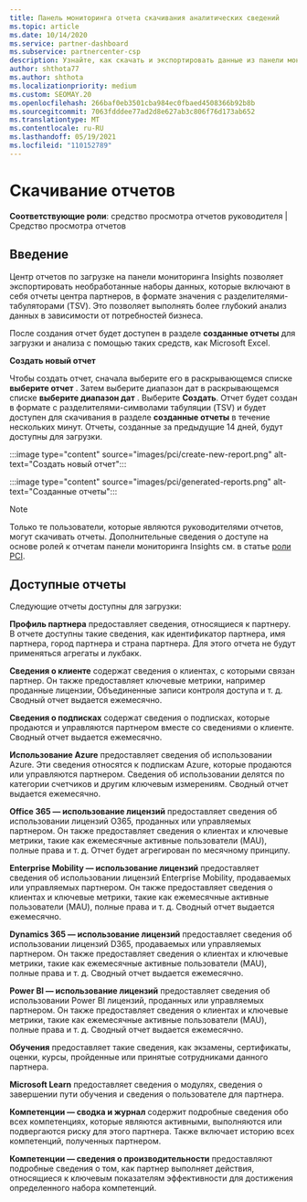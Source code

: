 ```yaml
---
title: Панель мониторинга отчета скачивания аналитических сведений
ms.topic: article
ms.date: 10/14/2020
ms.service: partner-dashboard
ms.subservice: partnercenter-csp
description: Узнайте, как скачать и экспортировать данные из панели мониторинга единой системы управления отчетами центра партнеров и из отчетов центра партнеров.
author: shthota77
ms.author: shthota
ms.localizationpriority: medium
ms.custom: SEOMAY.20
ms.openlocfilehash: 266baf0eb3501cba984ec0fbaed4508366b92b8b
ms.sourcegitcommit: 7063fdddee77ad2d8e627ab3c806f76d173ab652
ms.translationtype: MT
ms.contentlocale: ru-RU
ms.lasthandoff: 05/19/2021
ms.locfileid: "110152789"
---
```

# <a name="download-reports"></a>Скачивание отчетов

**Соответствующие роли**: средство просмотра отчетов руководителя | Средство просмотра отчетов

## <a name="introduction"></a>Введение

Центр отчетов по загрузке на панели мониторинга Insights позволяет экспортировать необработанные наборы данных, которые включают в себя отчеты центра партнеров, в формате значения с разделителями-табуляторами (TSV). Это позволяет выполнять более глубокий анализ данных в зависимости от потребностей бизнеса.

После создания отчет будет доступен в разделе **созданные отчеты** для загрузки и анализа с помощью таких средств, как Microsoft Excel.

**Создать новый отчет**

Чтобы создать отчет, сначала выберите его в раскрывающемся списке **выберите отчет** . Затем выберите диапазон дат в раскрывающемся списке **выберите диапазон дат** . Выберите **Создать**. Отчет будет создан в формате с разделителями-символами табуляции (TSV) и будет доступен для скачивания в разделе **созданные отчеты** в течение нескольких минут. Отчеты, созданные за предыдущие 14 дней, будут доступны для загрузки.

:::image type="content" source="images/pci/create-new-report.png" alt-text="Создать новый отчет":::

:::image type="content" source="images/pci/generated-reports.png" alt-text="Созданные отчеты":::

>[!NOTE] 
>Только те пользователи, которые являются руководителями отчетов, могут скачивать отчеты. Дополнительные сведения о доступе на основе ролей к отчетам панели мониторинга Insights см. в статье [роли PCI](pci-roles.md). 

## <a name="available-reports"></a>Доступные отчеты

Следующие отчеты доступны для загрузки:

**Профиль партнера** предоставляет сведения, относящиеся к партнеру. В отчете доступны такие сведения, как идентификатор партнера, имя партнера, город партнера и страна партнера. Для этого отчета не будут применяться агрегаты и лукбакк.

**Сведения о клиенте** содержат сведения о клиентах, с которыми связан партнер. Он также предоставляет ключевые метрики, например проданные лицензии, Объединенные записи контроля доступа и т. д. Сводный отчет выдается ежемесячно.

**Сведения о подписках** содержат сведения о подписках, которые продаются и управляются партнером вместе со сведениями о клиенте. Сводный отчет выдается ежемесячно.

**Использование Azure** предоставляет сведения об использовании Azure. Эти сведения относятся к подпискам Azure, которые продаются или управляются партнером. Сведения об использовании делятся по категории счетчиков и другим ключевым измерениям. Сводный отчет выдается ежемесячно.

**Office 365 — использование лицензий** предоставляет сведения об использовании лицензий O365, проданных или управляемых партнером. Он также предоставляет сведения о клиентах и ключевые метрики, такие как ежемесячные активные пользователи (MAU), полные права и т. д. Отчет будет агрегирован по месячному принципу.

**Enterprise Mobility — использование лицензий**  предоставляет сведения об использовании лицензий Enterprise Mobility, продаваемых или управляемых партнером. Он также предоставляет сведения о клиентах и ключевые метрики, такие как ежемесячные активные пользователи (MAU), полные права и т. д. Сводный отчет выдается ежемесячно.

**Dynamics 365 — использование лицензий** предоставляет сведения об использовании лицензий D365, продаваемых или управляемых партнером. Он также предоставляет сведения о клиентах и ключевые метрики, такие как ежемесячные активные пользователи (MAU), полные права и т. д. Сводный отчет выдается ежемесячно.

**Power BI — использование лицензий** предоставляет сведения об использовании Power BI лицензий, проданных или управляемых партнером. Он также предоставляет сведения о клиентах и ключевые метрики, такие как ежемесячные активные пользователи (MAU), полные права и т. д. Сводный отчет выдается ежемесячно.

**Обучения** предоставляет такие сведения, как экзамены, сертификаты, оценки, курсы, пройденные или принятые сотрудниками данного партнера.

**Microsoft Learn** предоставляет сведения о модулях, сведения о завершении пути обучения и сведения о пользователе для партнера.

**Компетенции — сводка и журнал** содержит подробные сведения обо всех компетенциях, которые являются активными, выполняются или подвергаются риску для этого партнера. Также включает историю всех компетенций, полученных партнером.

**Компетенции — сведения о производительности** предоставляют подробные сведения о том, как партнер выполняет действия, относящиеся к ключевым показателям эффективности для достижения определенного набора компетенций.

